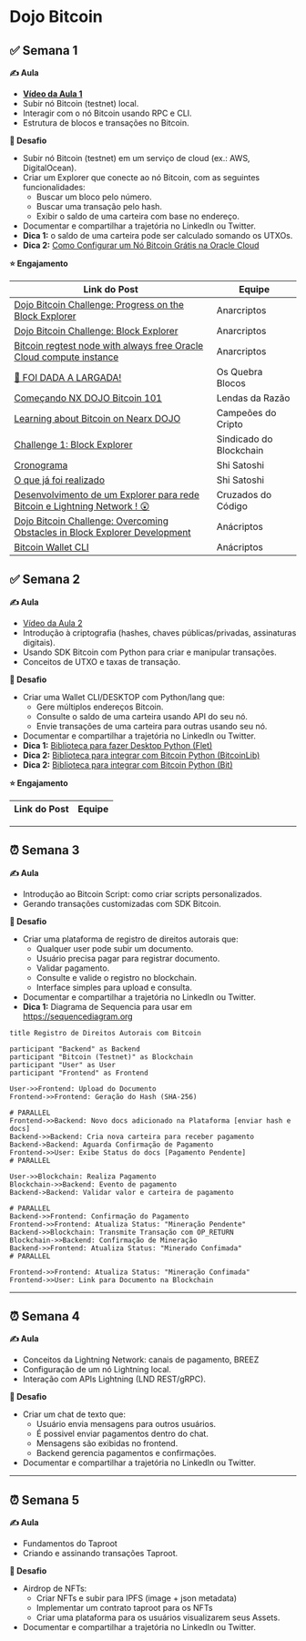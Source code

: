 # Dojo Bitcoin

## ✅ Semana 1

**✍️ Aula**

- **[Vídeo da Aula 1](https://www.youtube.com/watch?v=8NylsXut8-M)**
- Subir nó Bitcoin (testnet) local.
- Interagir com o nó Bitcoin usando RPC e CLI.
- Estrutura de blocos e transações no Bitcoin.

**🤺 Desafio**

- Subir nó Bitcoin (testnet) em um serviço de cloud (ex.: AWS, DigitalOcean).
- Criar um Explorer que conecte ao nó Bitcoin, com as seguintes funcionalidades:
  - Buscar um bloco pelo número.
  - Buscar uma transação pelo hash.
  - Exibir o saldo de uma carteira com base no endereço.
- Documentar e compartilhar a trajetória no LinkedIn ou Twitter.
- **Dica 1:** o saldo de uma carteira pode ser calculado somando os UTXOs.
- **Dica 2:** [Como Configurar um Nó Bitcoin Grátis na Oracle Cloud](https://medium.com/@mauricio.doerr/bitcoin-regtest-node-with-always-free-oracle-cloud-compute-instance-e7412dd0f902)

**⭐️ Engajamento**

| Link do Post                                                                                                                                                                                                        | Equipe                  |
| ------------------------------------------------------------------------------------------------------------------------------------------------------------------------------------------------------------------- | ----------------------- |
| [Dojo Bitcoin Challenge: Progress on the Block Explorer](https://www.linkedin.com/posts/zackson-pessoa_bitcoin-blockchain-development-activity-7284287815385833473-Je5f?utm_source=share&utm_medium=member_desktop) | Anarcriptos             |
| [Dojo Bitcoin Challenge: Block Explorer](https://www.linkedin.com/posts/zackson-pessoa_introdução-ao-dojo-bitcoin-activity-7283916576972546048-SEJ1/?utm_source=share&utm_medium=member_desktop)                    | Anarcriptos             |
| [Bitcoin regtest node with always free Oracle Cloud compute instance](https://medium.com/@mauricio.doerr/bitcoin-regtest-node-with-always-free-oracle-cloud-compute-instance-e7412dd0f902)                          | Anarcriptos             |
| [🚀 FOI DADA A LARGADA! ](https://www.linkedin.com/posts/oguilhermecss_softwaredevelopment-bitcoin-blockexplorer-activity-7283987796556476416-fWJF/?utm_source=share&utm_medium=member_desktop)                     | Os Quebra Blocos        |
| [Começando NX DOJO Bitcoin 101](https://www.linkedin.com/posts/vanessabarros-tech_come%C3%A7ando-nx-dojo-bitcoin-101-metas-do-dojo-activity-7282157167636287488-9U6H?utm_source=share&utm_medium=member_desktop)    | Lendas da Razão         |
| [Learning about Bitcoin on Nearx DOJO](https://www.linkedin.com/posts/mauriciodoerr_bitcoin-regtest-node-with-always-free-oracle-activity-7283312672475860993--1iH?utm_source=share&utm_medium=member_desktop)      | Campeões do Cripto      |
| [Challenge 1: Block Explorer](https://www.linkedin.com/feed/update/urn:li:activity:7284354684796964864/)                                                                                                            | Sindicado do Blockchain |
| [Cronograma](https://www.linkedin.com/posts/emanoel-oliveira-br_dojo-bitcoin-nearx-activity-7284241022400827392-T7Bi?)                                                                                              | Shi Satoshi             |
| [O que já foi realizado](https://www.linkedin.com/posts/emanoel-oliveira-br_bitcoin-blockchain-inovaaexaeto-activity-7284398852554592256-H1qC/)                                                                     | Shi Satoshi             |
| [Desenvolvimento de um Explorer para rede Bitcoin e Lightning Network ! 😲](https://www.linkedin.com/posts/marciomoraisoficial_bitcoin-blockchain-tecnologia-activity-7284595376441974784-AZuq/)                    | Cruzados do Código      |
| [Dojo Bitcoin Challenge: Overcoming Obstacles in Block Explorer Development](https://www.linkedin.com/posts/zackson-pessoa_softwaredevelopment-bitcoin-blockexplorer-activity-7284721160909447169-9OHB/)            | Anácriptos              |
| [Bitcoin Wallet CLI]( https://github.com/ZacksonPessoa/bct_wallet_cli)            | Anácriptos              |

## ✅ Semana 2

**✍️ Aula**

- [Vídeo da Aula 2](https://www.youtube.com/watch?v=eRlOK_uNXRA)
- Introdução à criptografia (hashes, chaves públicas/privadas, assinaturas digitais).
- Usando SDK Bitcoin com Python para criar e manipular transações.
- Conceitos de UTXO e taxas de transação.

**🤺 Desafio**

- Criar uma Wallet CLI/DESKTOP com Python/lang que:
  - Gere múltiplos endereços Bitcoin.
  - Consulte o saldo de uma carteira usando API do seu nó.
  - Envie transações de uma carteira para outras usando seu nó.
- Documentar e compartilhar a trajetória no LinkedIn ou Twitter.
- **Dica 1:** [Biblioteca para fazer Desktop Python (Flet)](https://flet.dev)
- **Dica 2:** [Biblioteca para integrar com Bitcoin Python (BitcoinLib)](https://github.com/1200wd/bitcoinlib)
- **Dica 2:** [Biblioteca para integrar com Bitcoin Python (Bit)](https://ofek.dev/bit/)

**⭐️ Engajamento**

| Link do Post | Equipe |
| ------------ | ------ |

---

## ⏰ Semana 3

**✍️ Aula**

- Introdução ao Bitcoin Script: como criar scripts personalizados.
- Gerando transações customizadas com SDK Bitcoin.

**🤺 Desafio**

- Criar uma plataforma de registro de direitos autorais que:
  - Qualquer user pode subir um documento.
  - Usuário precisa pagar para registrar documento.
  - Validar pagamento.
  - Consulte e valide o registro no blockchain.
  - Interface simples para upload e consulta.
- Documentar e compartilhar a trajetória no LinkedIn ou Twitter.
- **Dica 1:** Diagrama de Sequencia para usar em https://sequencediagram.org


```
title Registro de Direitos Autorais com Bitcoin

participant "Backend" as Backend
participant "Bitcoin (Testnet)" as Blockchain
participant "User" as User
participant "Frontend" as Frontend

User->>Frontend: Upload do Documento
Frontend->>Frontend: Geração do Hash (SHA-256)

# PARALLEL
Frontend->>Backend: Novo docs adicionado na Plataforma [enviar hash e docs]
Backend->>Backend: Cria nova carteira para receber pagamento
Backend->Backend: Aguarda Confirmação de Pagamento
Frontend->>User: Exibe Status do docs [Pagamento Pendente]
# PARALLEL

User->>Blockchain: Realiza Pagamento
Blockchain->>Backend: Evento de pagamento
Backend->Backend: Validar valor e carteira de pagamento

# PARALLEL
Backend->>Frontend: Confirmação do Pagamento
Frontend->>Frontend: Atualiza Status: "Mineração Pendente"
Backend->>Blockchain: Transmite Transação com OP_RETURN
Blockchain->>Backend: Confirmação de Mineração
Backend->>Frontend: Atualiza Status: "Minerado Confimada"
# PARALLEL

Frontend->>Frontend: Atualiza Status: "Mineração Confimada"
Frontend->>User: Link para Documento na Blockchain
```

---

## ⏰ Semana 4

**✍️ Aula**

- Conceitos da Lightning Network: canais de pagamento, BREEZ
- Configuração de um nó Lightning local.
- Interação com APIs Lightning (LND REST/gRPC).

**🤺 Desafio**

- Criar um chat de texto que:
  - Usuário envia mensagens para outros usuários.
  - É possivel enviar pagamentos dentro do chat.
  - Mensagens são exibidas no frontend.
  - Backend gerencia pagamentos e confirmações.
- Documentar e compartilhar a trajetória no LinkedIn ou Twitter.

---

## ⏰ Semana 5

**✍️ Aula**

- Fundamentos do Taproot
- Criando e assinando transações Taproot.

**🤺 Desafio**

- Airdrop de NFTs:
  - Criar NFTs e subir para IPFS (image + json metadata)
  - Implementar um contrato taproot para os NFTs
  - Criar uma plataforma para os usuários visualizarem seus Assets.
- Documentar e compartilhar a trajetória no LinkedIn ou Twitter.
